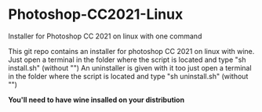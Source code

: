 # Photoshop-CC2021-Linux
Installer for Photoshop CC 2021 on linux with one command

This git repo contains an installer for photoshop CC 2021 on linux with wine.
Just open a terminal in the folder where the script is located and type "sh install.sh" (without "")
An uninstaller is given with it too just open a terminal in the folder where the script is located and type "sh uninstall.sh"  (without "")

**You'll need to have wine insalled on your distribution**
